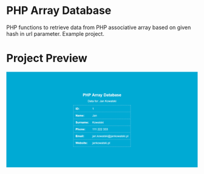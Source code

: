 # PHP Array Database
PHP functions to retrieve data from PHP associative array based on given hash in url parameter. Example project.

# Project Preview

![PHP Array Database Preview](https://github.com/gitmasz/PHPArrayDatabase/blob/master/php-array-database-preview.png?raw=true)